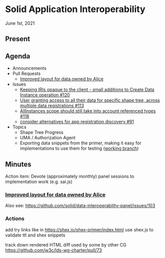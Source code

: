 # Solid Application Interoperability
June 1st, 2021

## Present

## Agenda

- Announcements
- Pull Requests
    - [Improved layout for data owned by Alice](https://github.com/solid/data-interoperability-panel/pull/119)
- Issues
    - [Keeping IRIs opaque to the client - small additions to Create Data Instance operation #120](https://github.com/solid/data-interoperability-panel/issues/120)
    - [User granting access to all their data for specific shape tree, across multiple data registrations #113](https://github.com/solid/data-interoperability-panel/issues/113)
    - [AllInstances scope should still take into account referenced types #118](https://github.com/solid/data-interoperability-panel/issues/118)
    - [consider alternatives for app registration discovery #91](https://github.com/solid/data-interoperability-panel/issues/91)
- Topics
    - Shape Tree Progress
    - UMA / Authorization Agent
    - Exporting data snippets from the primer, making it easy for implementations to use them for testing ([working branch](https://github.com/elf-pavlik/data-interoperability-panel/commit/6fc2dee0734f2b885549cc23b4246a1b53479830))

## Minutes

Action item: Devote (approximately monthly) panel sessions to implementation work (e.g. sai.js)

### [Improved layout for data owned by Alice](https://github.com/solid/data-interoperability-panel/pull/119)

Also see: https://github.com/solid/data-interoperability-panel/issues/103

### Actions

add try links like in https://shex.io/shex-primer/index.html
use shex.js to validate ttl and shex snippets 

track down rendered HTML diff used by some by other CG https://github.com/w3c/lds-wg-charter/pull/73
